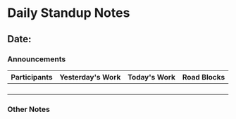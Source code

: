 # Daily Standup Notes

## Date:

### Announcements

| Participants | Yesterday's Work                                           | Today's Work                                                         | Road Blocks                                   |
|--------------|------------------------------------------------------------|----------------------------------------------------------------------|-----------------------------------------------|
|              |                                                            |                                                                      |                                               |
|              |                                                            |                                                                      |                                               |
|              |                                                            |                                                                      |                                               |
|              |                                                            |                                                                      |                                               |

### Other Notes